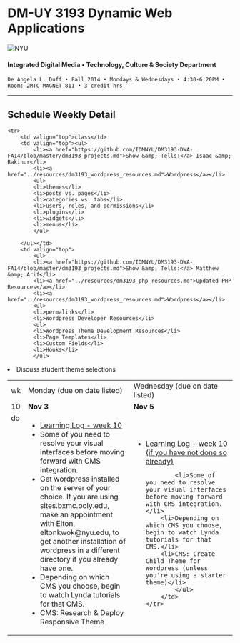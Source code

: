 # DM-UY 3193 Dynamic Web Applications

![NYU](http://ws2.polishedsolid.com/de/nyu_soe_logo.png)
#### Integrated Digital Media • Technology, Culture & Society Department

    De Angela L. Duff • Fall 2014 • Mondays & Wednesdays • 4:30-6:20PM • Room: 2MTC MAGNET 811 • 3 credit hrs

---

## Schedule Weekly Detail

<table>
<tr>
<td>wk</td>
<td>Monday (due on date listed)</td>
<td>Wednesday (due on date listed)</td>
</tr>
<!-- dates -->
    <tr>
        <td valign="top" width="4%">10</td>
        <td valign="top" width="48%"><strong>Nov 3</strong></td>
        <td valign="top" width="48%"><strong>Nov 5</strong></td>
    </tr>

    <tr>
        <td valign="top">class</td>
        <td valign="top"><ul>
            <li><a href="https://github.com/IDMNYU/DM3193-DWA-FA14/blob/master/dm3193_projects.md">Show &amp; Tells:</a> Isaac &amp; Rakinur</li>
            <li><a href="../resources/dm3193_wordpress_resources.md">Wordpress</a></li>
            <ul>
            <li>themes</li>
            <li>posts vs. pages</li>
            <li>categories vs. tabs</li>
            <li>users, roles, and permissions</li>
            <li>plugins</li>
            <li>widgets</li>
            <li>menus</li>
            </ul>

        </ul></td>
        <td valign="top">
            <ul>
            <li><a href="https://github.com/IDMNYU/DM3193-DWA-FA14/blob/master/dm3193_projects.md">Show &amp; Tells:</a> Matthew &amp; Arif</li>
            <li><a href="../resources/dm3193_php_resources.md">Updated PHP Resources</a></li>
            <li><a href="../resources/dm3193_wordpress_resources.md">Wordpress</a></li>
            <ul>
            <li>permalinks</li>
            <li>Wordpress Developer Resources</li>
            <ul>
            <li>Wordpress Theme Development Resources</li>
            <li>Page Templates</li>
            <li>Custom Fields</li>
            <li>Hooks</li>
            </ul>
<li>Discuss student theme selections</li>
            </ul>
        </ul></td>
    </tr>
    <tr>
        <td valign="top">do</td>
        <td valign="top">
        <ul>
        <li><a href="../dm3193_projects.md">Learning Log - week 10</a></li>
        <li>Some of you need to resolve your visual interfaces before moving forward with CMS integration.</li>
        <li>Get wordpress installed on the server of your choice. If you are using sites.bxmc.poly.edu, make an appointment with Elton, eltonkwok@nyu.edu, to get another installation of wordpress in a different directory if you already have one.
        <li>Depending on which CMS you choose, begin to watch Lynda tutorials for that CMS.</li>
        <li>CMS: Research &amp; Deploy Responsive Theme</li>
        </ul></td>
        <td>
            <ul>
            <li><a href="../dm3193_projects.md">Learning Log - week 10 (if you have not done so already)</a></li>
           
            <li>Some of you need to resolve your visual interfaces before moving forward with CMS integration.</li>
        <li>Depending on which CMS you choose, begin to watch Lynda tutorials for that CMS.</li>
        <li>CMS: Create Child Theme for Wordpress (unless you're using a starter theme)</li>
            </ul>
        </td>
    </tr>

</table>